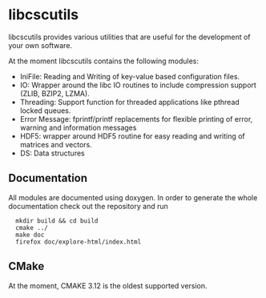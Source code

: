 # libcscutils
libcscutils provides various utilities that are useful for the development of
your own software.

At the moment libcscutils contains the following modules:
- IniFile: Reading and Writing of key-value based configuration files.
- IO: Wrapper around the libc IO routines to include compression support (ZLIB, BZIP2, LZMA).
- Threading: Support function for threaded applications like pthread locked queues.
- Error Message: fprintf/printf replacements for flexible printing of error, warning and information messages
- HDF5: wrapper around HDF5 routine for easy reading and writing of matrices and vectors.
- DS: Data structures


## Documentation
All modules are documented using doxygen. In order to generate the whole
documentation check out the repository and run

```
  mkdir build && cd build
  cmake ../
  make doc
  firefox doc/explore-html/index.html
```

## CMake
At the moment, CMAKE 3.12 is the oldest supported version.